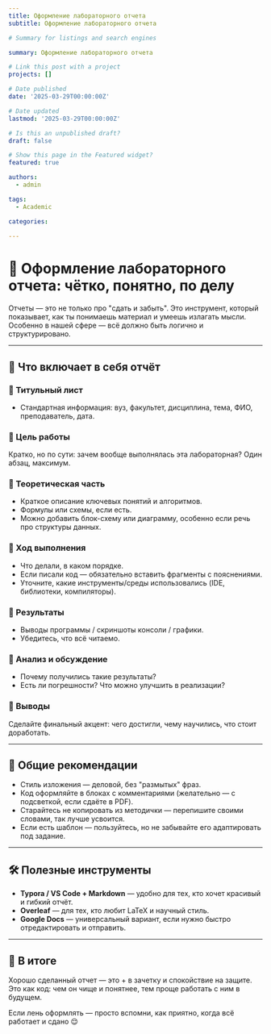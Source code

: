 ```yaml
---
title: Оформление лабораторного отчета
subtitle: Оформление лабораторного отчета

# Summary for listings and search engines

summary: Оформление лабораторного отчета

# Link this post with a project
projects: []

# Date published
date: '2025-03-29T00:00:00Z'

# Date updated
lastmod: '2025-03-29T00:00:00Z'

# Is this an unpublished draft?
draft: false

# Show this page in the Featured widget?
featured: true

authors:
  - admin

tags:
  - Academic

categories:
  
---
```


# 📄 Оформление лабораторного отчета: чётко, понятно, по делу

Отчеты — это не только про "сдать и забыть". Это инструмент, который показывает, как ты понимаешь материал и умеешь излагать мысли. Особенно в нашей сфере — всё должно быть логично и структурировано.

---

## 📌 Что включает в себя отчёт

### 🔹 Титульный лист
- Стандартная информация: вуз, факультет, дисциплина, тема, ФИО, преподаватель, дата.

### 🔹 Цель работы
Кратко, но по сути: зачем вообще выполнялась эта лабораторная? Один абзац, максимум.

### 🔹 Теоретическая часть
- Краткое описание ключевых понятий и алгоритмов.
- Формулы или схемы, если есть.
- Можно добавить блок-схему или диаграмму, особенно если речь про структуры данных.

### 🔹 Ход выполнения
- Что делали, в каком порядке.
- Если писали код — обязательно вставить фрагменты с пояснениями.
- Уточните, какие инструменты/среды использовались (IDE, библиотеки, компиляторы).

### 🔹 Результаты
- Выводы программы / скриншоты консоли / графики.
- Убедитесь, что всё читаемо.

### 🔹 Анализ и обсуждение
- Почему получились такие результаты?
- Есть ли погрешности? Что можно улучшить в реализации?

### 🔹 Выводы
Сделайте финальный акцент: чего достигли, чему научились, что стоит доработать.

---

## 🔧 Общие рекомендации

- Стиль изложения — деловой, без "размытых" фраз.
- Код оформляйте в блоках с комментариями (желательно — с подсветкой, если сдаёте в PDF).
- Старайтесь не копировать из методички — перепишите своими словами, так лучше усвоится.
- Если есть шаблон — пользуйтесь, но не забывайте его адаптировать под задание.

---

## 🛠 Полезные инструменты

- **Typora / VS Code + Markdown** — удобно для тех, кто хочет красивый и гибкий отчёт.
- **Overleaf** — для тех, кто любит LaTeX и научный стиль.
- **Google Docs** — универсальный вариант, если нужно быстро отредактировать и отправить.

---

## 🧾 В итоге

Хорошо сделанный отчет — это + в зачетку и спокойствие на защите. Это как код: чем он чище и понятнее, тем проще работать с ним в будущем.

Если лень оформлять — просто вспомни, как приятно, когда всё работает и сдано 😌

